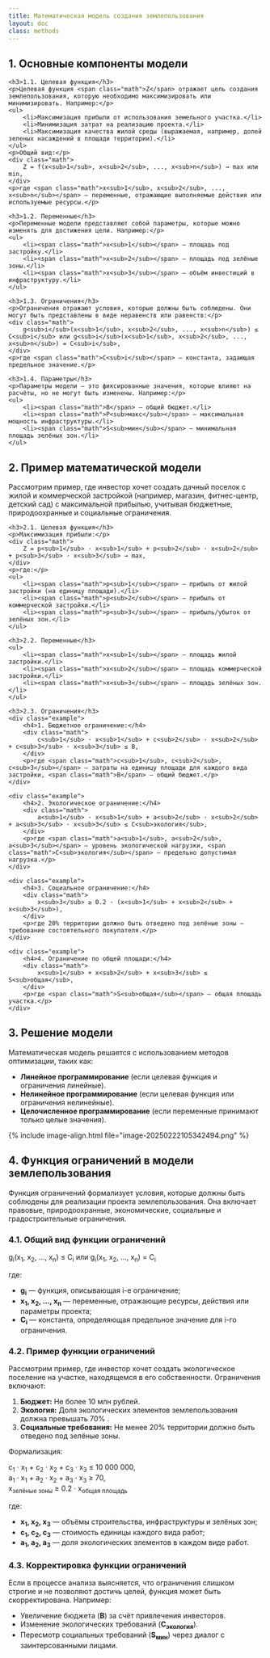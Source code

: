 ```yaml
---
title: Математическая модель создания землепользования
layout: doc
class: methods
---
```


<div class="section">
    <h2>1. Основные компоненты модели</h2>


    <h3>1.1. Целевая функция</h3>
    <p>Целевая функция <span class="math">Z</span> отражает цель создания землепользования, которую необходимо максимизировать или минимизировать. Например:</p>
    <ul>
        <li>Максимизация прибыли от использования земельного участка.</li>
        <li>Минимизация затрат на реализацию проекта.</li>
        <li>Максимизация качества жилой среды (выражаемая, например, долей зеленых насаждений в площади территории).</li>
    </ul>
    <p>Общий вид:</p>
    <div class="math">
        Z = f(x<sub>1</sub>, x<sub>2</sub>, ..., x<sub>n</sub>) → max или min,
    </div>
    <p>где <span class="math">x<sub>1</sub>, x<sub>2</sub>, ..., x<sub>n</sub></span> — переменные, отражающие выполняемые действия или используемые ресурсы.</p>
    
    <h3>1.2. Переменные</h3>
    <p>Переменные модели представляют собой параметры, которые можно изменять для достижения цели. Например:</p>
    <ul>
        <li><span class="math">x<sub>1</sub></span> — площадь под застройку.</li>
        <li><span class="math">x<sub>2</sub></span> — площадь под зелёные зоны.</li>
        <li><span class="math">x<sub>3</sub></span> — объём инвестиций в инфраструктуру.</li>
    </ul>
    
    <h3>1.3. Ограничения</h3>
    <p>Ограничения отражают условия, которые должны быть соблюдены. Они могут быть представлены в виде неравенств или равенств:</p>
    <div class="math">
        g<sub>i</sub>(x<sub>1</sub>, x<sub>2</sub>, ..., x<sub>n</sub>) ≤ C<sub>i</sub> или g<sub>i</sub>(x<sub>1</sub>, x<sub>2</sub>, ..., x<sub>n</sub>) = C<sub>i</sub>,
    </div>
    <p>где <span class="math">C<sub>i</sub></span> — константа, задающая предельное значение.</p>
    
    <h3>1.4. Параметры</h3>
    <p>Параметры модели — это фиксированные значения, которые влияют на расчёты, но не могут быть изменены. Например:</p>
    <ul>
        <li><span class="math">B</span> — общий бюджет.</li>
        <li><span class="math">P<sub>макс</sub></span> — максимальная мощность инфраструктуры.</li>
        <li><span class="math">S<sub>мин</sub></span> — минимальная площадь зелёных зон.</li>
    </ul>
</div>

<div class="section">
    <h2>2. Пример математической модели</h2>
    <p>Рассмотрим пример, где инвестор хочет создать дачный поселок с жилой и коммерческой застройкой (например, магазин, фитнес-центр, детский сад) с максимальной прибылью, учитывая бюджетные, природоохранные и социальные ограничения.</p>


    <h3>2.1. Целевая функция</h3>
    <p>Максимизация прибыли:</p>
    <div class="math">
        Z = p<sub>1</sub> · x<sub>1</sub> + p<sub>2</sub> · x<sub>2</sub> + p<sub>3</sub> · x<sub>3</sub> → max,
    </div>
    <p>где:</p>
    <ul>
        <li><span class="math">p<sub>1</sub></span> — прибыль от жилой застройки (на единицу площади).</li>
        <li><span class="math">p<sub>2</sub></span> — прибыль от коммерческой застройки.</li>
        <li><span class="math">p<sub>3</sub></span> — прибыль/убыток от зелёных зон.</li>
    </ul>
    
    <h3>2.2. Переменные</h3>
    <ul>
        <li><span class="math">x<sub>1</sub></span> — площадь жилой застройки.</li>
        <li><span class="math">x<sub>2</sub></span> — площадь коммерческой застройки.</li>
        <li><span class="math">x<sub>3</sub></span> — площадь зелёных зон.</li>
    </ul>
    
    <h3>2.3. Ограничения</h3>
    <div class="example">
        <h4>1. Бюджетное ограничение:</h4>
        <div class="math">
            c<sub>1</sub> · x<sub>1</sub> + c<sub>2</sub> · x<sub>2</sub> + c<sub>3</sub> · x<sub>3</sub> ≤ B,
        </div>
        <p>где <span class="math">c<sub>1</sub>, c<sub>2</sub>, c<sub>3</sub></span> — затраты на единицу площади для каждого вида застройки, <span class="math">B</span> — общий бюджет.</p>
    </div>
    
    <div class="example">
        <h4>2. Экологическое ограничение:</h4>
        <div class="math">
            a<sub>1</sub> · x<sub>1</sub> + a<sub>2</sub> · x<sub>2</sub> + a<sub>3</sub> · x<sub>3</sub> ≤ C<sub>экология</sub>,
        </div>
        <p>где <span class="math">a<sub>1</sub>, a<sub>2</sub>, a<sub>3</sub></span> — уровень экологической нагрузки, <span class="math">C<sub>экология</sub></span> — предельно допустимая нагрузка.</p>
    </div>
    
    <div class="example">
        <h4>3. Социальное ограничение:</h4>
        <div class="math">
            x<sub>3</sub> ≥ 0.2 · (x<sub>1</sub> + x<sub>2</sub> + x<sub>3</sub>),
        </div>
        <p>где 20% территории должно быть отведено под зелёные зоны — требование состоятельного покупателя.</p>
    </div>
    
    <div class="example">
        <h4>4. Ограничение по общей площади:</h4>
        <div class="math">
            x<sub>1</sub> + x<sub>2</sub> + x<sub>3</sub> ≤ S<sub>общая</sub>,
        </div>
        <p>где <span class="math">S<sub>общая</sub></span> — общая площадь участка.</p>
    </div>
</div>

<div class="section">
    <h2>3. Решение модели</h2>
    <p>Математическая модель решается с использованием методов оптимизации, таких как:</p>
    <ul>
        <li><strong>Линейное программирование</strong> (если целевая функция и ограничения линейные).</li>
        <li><strong>Нелинейное программирование</strong> (если целевая функция или ограничения нелинейные).</li>
        <li><strong>Целочисленное программирование</strong> (если переменные принимают только целые значения).</li>
    </ul>
    {% include image-align.html file="image-20250222105342494.png" %}
</div>
<h2>4. Функция ограничений в модели землепользования</h2>

<p>Функция ограничений формализует условия, которые должны быть соблюдены для реализации проекта землепользования. Она включает правовые, природоохранные, экономические, социальные и градостроительные ограничения.</p>

<h3>4.1. Общий вид функции ограничений</h3>
<div class="math">
    g<sub>i</sub>(x<sub>1</sub>, x<sub>2</sub>, ..., x<sub>n</sub>) ≤ C<sub>i</sub> или g<sub>i</sub>(x<sub>1</sub>, x<sub>2</sub>, ..., x<sub>n</sub>) = C<sub>i</sub>
</div>
<p>где:</p>
<ul>
    <li><strong>g<sub>i</sub></strong> — функция, описывающая i-е ограничение;</li>
    <li><strong>x<sub>1</sub>, x<sub>2</sub>, ..., x<sub>n</sub></strong> — переменные, отражающие ресурсы, действия или параметры проекта;</li>
    <li><strong>C<sub>i</sub></strong> — константа, определяющая предельное значение для i-го ограничения.</li>
</ul>

<h3>4.2. Пример функции ограничений</h3>
<div class="example">
    <p>Рассмотрим пример, где инвестор хочет создать экологическое поселение на участке, находящемся в его собственности. Ограничения включают:</p>
    <ol>
        <li><strong>Бюджет:</strong> Не более 10 млн рублей.</li>
        <li><strong>Экология:</strong> Доля экологических элементов землепользования должна превышать 70% .</li>
        <li><strong>Социальные требования:</strong> Не менее 20% территории должно быть отведено под зелёные зоны.</li>
    </ol>
    <div class="math">
        <p>Формализация:</p>
        <p>
            c<sub>1</sub> · x<sub>1</sub> + c<sub>2</sub> · x<sub>2</sub> + c<sub>3</sub> · x<sub>3</sub> ≤ 10 000 000,<br>
            a<sub>1</sub> · x<sub>1</sub> + a<sub>2</sub> · x<sub>2</sub> + a<sub>3</sub> · x<sub>3</sub> ≥ 70,<br>
            x<sub>зелёные зоны</sub> ≥ 0.2 · x<sub>общая площадь</sub>
        </p>
    </div>
    <p>где:</p>
    <ul>
        <li><strong>x<sub>1</sub>, x<sub>2</sub>, x<sub>3</sub></strong> — объёмы строительства, инфраструктуры и зелёных зон;</li>
        <li><strong>c<sub>1</sub>, c<sub>2</sub>, c<sub>3</sub></strong> — стоимость единицы каждого вида работ;</li>
        <li><strong>a<sub>1</sub>, a<sub>2</sub>, a<sub>3</sub></strong> — доля экологических элементов в каждом виде работ.</li>
    </ul>
</div>

<h3>4.3. Корректировка функции ограничений</h3>
<p>Если в процессе анализа выясняется, что ограничения слишком строгие и не позволяют достичь целей, функция может быть скорректирована. Например:</p>
<ul>
    <li>Увеличение бюджета (<strong>B</strong>) за счёт привлечения инвесторов.</li>
    <li>Изменение экологических требований (<strong>C<sub>экология</sub></strong>).</li>
    <li>Пересмотр социальных требований (<strong>S<sub>мин</sub></strong>) через диалог с заинтерсованными лицами.</li>
</ul>